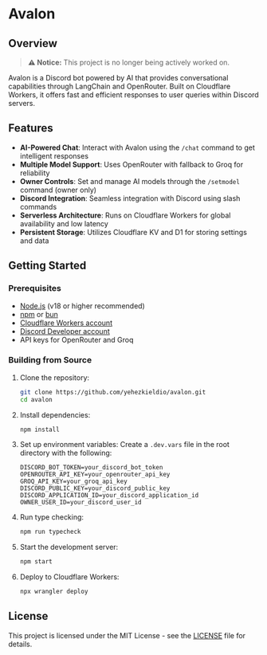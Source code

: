 # Avalon

## Overview

> **⚠️ Notice:** This project is no longer being actively worked on.

Avalon is a Discord bot powered by AI that provides conversational capabilities through LangChain and OpenRouter. Built on Cloudflare Workers, it offers fast and efficient responses to user queries within Discord servers.

## Features

- **AI-Powered Chat**: Interact with Avalon using the `/chat` command to get intelligent responses
- **Multiple Model Support**: Uses OpenRouter with fallback to Groq for reliability
- **Owner Controls**: Set and manage AI models through the `/setmodel` command (owner only)
- **Discord Integration**: Seamless integration with Discord using slash commands
- **Serverless Architecture**: Runs on Cloudflare Workers for global availability and low latency
- **Persistent Storage**: Utilizes Cloudflare KV and D1 for storing settings and data

## Getting Started

### Prerequisites

- [Node.js](https://nodejs.org/) (v18 or higher recommended)
- [npm](https://www.npmjs.com/) or [bun](https://bun.sh/)
- [Cloudflare Workers account](https://workers.cloudflare.com/)
- [Discord Developer account](https://discord.com/developers/applications)
- API keys for OpenRouter and Groq

### Building from Source

1. Clone the repository:
   ```bash
   git clone https://github.com/yehezkieldio/avalon.git
   cd avalon
   ```

2. Install dependencies:
   ```bash
   npm install
   ```

3. Set up environment variables:
   Create a `.dev.vars` file in the root directory with the following:
   ```
   DISCORD_BOT_TOKEN=your_discord_bot_token
   OPENROUTER_API_KEY=your_openrouter_api_key
   GROQ_API_KEY=your_groq_api_key
   DISCORD_PUBLIC_KEY=your_discord_public_key
   DISCORD_APPLICATION_ID=your_discord_application_id
   OWNER_USER_ID=your_discord_user_id
   ```

4. Run type checking:
   ```bash
   npm run typecheck
   ```

5. Start the development server:
   ```bash
   npm start
   ```

6. Deploy to Cloudflare Workers:
   ```bash
   npx wrangler deploy
   ```

## License

This project is licensed under the MIT License - see the [LICENSE](LICENSE) file for details.
